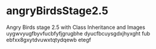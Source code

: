 # angryBirdsStage2.5
Angry Birds stage 2.5 with Class Inheritance and Images
uygwvyugfbyvfucbfyfjgrugbhe dyucfbcuysgdxjhyxght fub ebfxx8gxytdvuwxtqtydqewb etegf